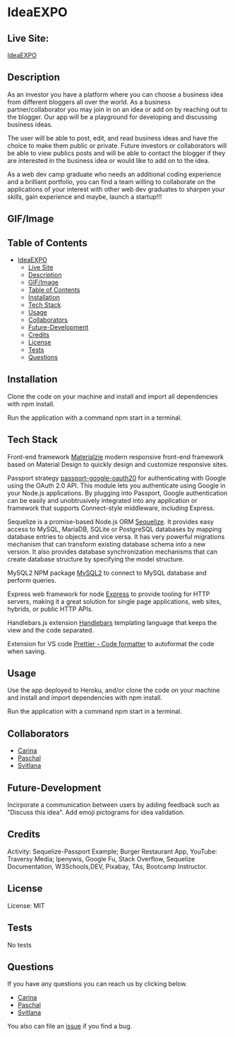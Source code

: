 # IdeaEXPO

## Live Site: 
[IdeaEXPO](http://ideaexpo.herokuapp.com)


## Description

As an investor you have a platform where you can choose a business idea from different bloggers all over the world. As a business partner/collaborator you may join in on an idea or add on by reaching out to the blogger. Our app will be a playground for developing and discussing business ideas.

The user will be able to post, edit, and read business ideas and have the choice to make them public or private. Future investors or collaborators will be able to view publics posts and will be able to contact the blogger if they are interested in the business idea or would like to add on to the idea.

As a web dev camp graduate who needs an additional coding experience and a brilliant portfolio, you can find a team willing to collaborate on the applications of your interest with other web dev graduates to sharpen your skills, gain experience and maybe, launch a startup!!!

## GIF/Image

## Table of Contents

- [IdeaEXPO](#ideaexpo)
  - [Live Site](#live-site)
  - [Description](#description)
  - [GIF/Image](#gifimage)
  - [Table of Contents](#table-of-contents)
  - [Installation](#installation)
  - [Tech Stack](#tech-stack)
  - [Usage](#usage)
  - [Collaborators](#collaborators)
  - [Future-Development](#future-development)
  - [Credits](#credits)
  - [License](#license)
  - [Tests](#tests)
  - [Questions](#questions)

## Installation

Clone the code on your machine and install and import all dependencies with npm install.

Run the application with a command npm start in a terminal.

## Tech Stack

Front-end framework [Materialzie](https://materializecss.com/) modern responsive front-end framework based on Material Design to quickly design and customize responsive sites.

Passport strategy [passport-google-oauth20](http://www.passportjs.org/packages/passport-google-oauth20/) for authenticating with Google using the OAuth 2.0 API. This module lets you authenticate using Google in your Node.js applications. By plugging into Passport, Google authentication can be easily and unobtrusively integrated into any application or framework that supports Connect-style middleware, including Express.

Sequelize is a promise-based Node.js ORM [Sequelize](https://www.npmjs.com/package/sequelize). It provides easy access to MySQL, MariaDB, SQLite or PostgreSQL databases by mapping database entries to objects and vice versa. It has very powerful migrations mechanism that can transform existing database schema into a new version. It also provides database synchronization mechanisms that can create database structure by specifying the model structure.

MySQL2 NPM package [MySQL2](https://www.npmjs.com/package/mysql2) to connect to MySQL database and perform queries.

Express web framework for node [Express](https://www.npmjs.com/package/express) to provide tooling for HTTP servers, making it a great solution for single page applications, web sites, hybrids, or public HTTP APIs.

Handlebars.js extension [Handlebars](https://www.npmjs.com/package/handlebars) templating language that keeps the view and the code separated.

Extension for VS code [Prettier - Code formatter](https://marketplace.visualstudio.com/items?itemName=esbenp.prettier-vscode) to autoformat the code when saving.

## Usage
Use the app deployed to Heroku, and/or clone the code on your machine and install and import dependencies with npm install.

Run the application with a command npm start in a terminal.


## Collaborators

- [Carina](https://github.com/Creyes17e)
- [Paschal](https://github.com/paschalihenacho)
- [Svitlana](https://github.com/szaster)

## Future-Development

Incirporate a communication between users by adding feedback such as "Discuss this idea".
Add emoji pictograms for idea validation.

## Credits

Activity: Sequelize-Passport Example; Burger Restaurant App, YouTube: Traversy Media; Ipenywis, Google Fu, Stack Overflow, Sequelize Documentation, W3Schools,DEV, Pixabay, TAs, Bootcamp Instructor.

## License

License: MIT

## Tests

No tests

## Questions

If you have any questions you can reach us by clicking below. 

- [Carina](https://github.com/Creyes17e)
- [Paschal](https://github.com/paschalihenacho)
- [Svitlana](https://github.com/szaster)

You also can file an [issue](https://github.com/szaster/IdeaEXPO/issues) if you find a bug.